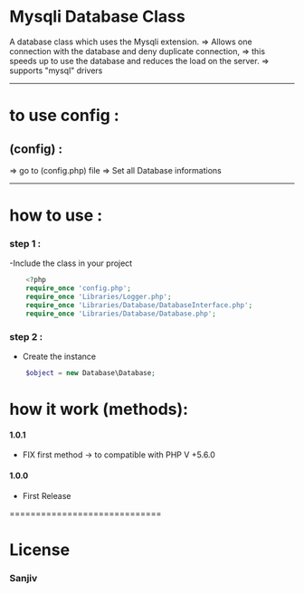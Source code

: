 Mysqli Database Class
============================

A database class which uses the Mysqli extension.
 => Allows one connection with the database and deny duplicate connection, 
 => this speeds up to use the database and reduces the load on the server.
 => supports "mysql" drivers

--------------------
# to use config :

## (config) :
  => go to (config.php) file
  => Set all Database informations

------------------
# how to use :
### step 1 : 
 -Include the class in your project
 
```php
    <?php
    require_once 'config.php';
    require_once 'Libraries/Logger.php';
    require_once 'Libraries/Database/DatabaseInterface.php';
    require_once 'Libraries/Database/Database.php';
```
### step 2 :
- Create the instance 
```php
    $object = new Database\Database;
```

# how it work (methods):



#### 1.0.1
* FIX first method -> to compatible with PHP V +5.6.0

#### 1.0.0
* First Release


=============================
# License
### Sanjiv



